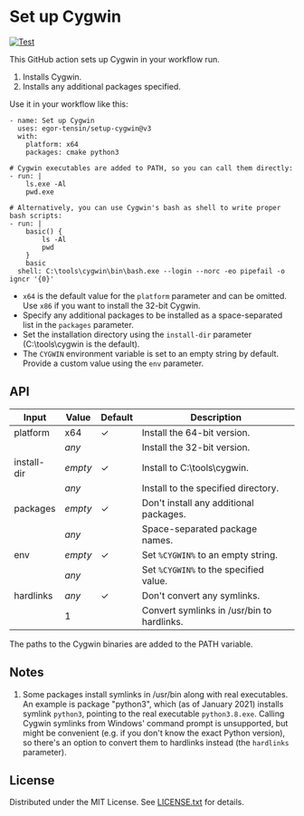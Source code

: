 Set up Cygwin
=============

[![Test](https://github.com/egor-tensin/setup-cygwin/actions/workflows/test.yml/badge.svg)](https://github.com/egor-tensin/setup-cygwin/actions/workflows/test.yml)

This GitHub action sets up Cygwin in your workflow run.

1. Installs Cygwin.
2. Installs any additional packages specified.

Use it in your workflow like this:

    - name: Set up Cygwin
      uses: egor-tensin/setup-cygwin@v3
      with:
        platform: x64
        packages: cmake python3

    # Cygwin executables are added to PATH, so you can call them directly:
    - run: |
        ls.exe -Al
        pwd.exe

    # Alternatively, you can use Cygwin's bash as shell to write proper bash scripts:
    - run: |
        basic() {
            ls -Al
            pwd
        }
        basic
      shell: C:\tools\cygwin\bin\bash.exe --login --norc -eo pipefail -o igncr '{0}'

* `x64` is the default value for the `platform` parameter and can be omitted.
Use `x86` if you want to install the 32-bit Cygwin.
* Specify any additional packages to be installed as a space-separated list in
the `packages` parameter.
* Set the installation directory using the `install-dir` parameter
(C:\tools\cygwin is the default).
* The `CYGWIN` environment variable is set to an empty string by default.
Provide a custom value using the `env` parameter.

API
---

| Input       | Value   | Default | Description
| ----------- | ------- | ------- | -----------
| platform    | x64     | ✓       | Install the 64-bit version.
|             | *any*   |         | Install the 32-bit version.
| install-dir | *empty* | ✓       | Install to C:\tools\cygwin.
|             | *any*   |         | Install to the specified directory.
| packages    | *empty* | ✓       | Don't install any additional packages.
|             | *any*   |         | Space-separated package names.
| env         | *empty* | ✓       | Set `%CYGWIN%` to an empty string.
|             | *any*   |         | Set `%CYGWIN%` to the specified value.
| hardlinks   | *any*   | ✓       | Don't convert any symlinks.
|             | 1       |         | Convert symlinks in /usr/bin to hardlinks.

The paths to the Cygwin binaries are added to the PATH variable.

Notes
-----

1. Some packages install symlinks in /usr/bin along with real executables.
An example is package "python3", which (as of January 2021) installs symlink
`python3`, pointing to the real executable `python3.8.exe`.
Calling Cygwin symlinks from Windows' command prompt is unsupported, but might
be convenient (e.g. if you don't know the exact Python version), so there's an
option to convert them to hardlinks instead (the `hardlinks` parameter).

License
-------

Distributed under the MIT License.
See [LICENSE.txt] for details.

[LICENSE.txt]: LICENSE.txt
